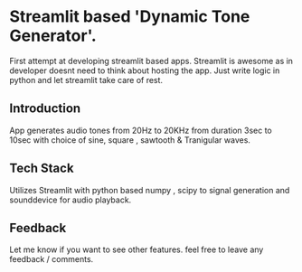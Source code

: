 # Streamlit based 'Dynamic Tone Generator'.

First attempt at developing streamlit based apps.
Streamlit is awesome as in developer doesnt need to think about hosting the app.
Just write logic in python and let streamlit take care of rest.

## Introduction

App generates audio tones from 20Hz to 20KHz from duration 3sec to 10sec with choice of sine, square , sawtooth & Tranigular waves.

## Tech Stack

Utilizes Streamlit with python based numpy , scipy to signal generation and sounddevice for audio playback.

## Feedback

Let me know if you want to see other features. feel free to leave any feedback / comments.
